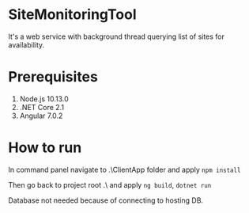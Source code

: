 # SiteMonitoringTool
It's a web service with background thread querying list of sites for availability.

# Prerequisites
1. Node.js 10.13.0
2. .NET Core 2.1
3. Angular 7.0.2

# How to run
In command panel navigate to .\ClientApp folder and apply `npm install`

Then go back to project root .\ and apply `ng build`, `dotnet run`

Database not needed because of connecting to hosting DB.